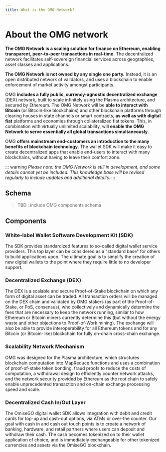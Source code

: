 ```yaml
---
title: What is the OMG Network?
---
```


# About the OMG network

**The OMG Network is a scaling solution for finance on Ethereum, enabling transparent, peer-to-peer transactions in real-time.** The decentralized network facilitates self-sovereign financial services across geographies, asset classes and applications.

**The OMG Network is not owned by any single one party.** Instead, it is an open distributed network of validators, and uses a blockchain to enable enforcement of market activity amongst participants.

OMG **includes a fully public, currency-agnostic decentralized exchange** (DEX) network, built to scale infinitely using the Plasma architecture, and secured by Ethereum. The OMG Network will be **able to interact with Bitcoin** (or Bitcoin-like blockchains) and other blockchain platforms through clearing houses in state channels or smart contracts, **as well as with digital fiat** platforms and economies through collateralized fiat tokens. This, in combination with virtually unlimited scalability, will **enable the OMG Network to serve essentially all global transactions simultaneously**. 

OMG **offers mainstream end-customers an introduction to the many benefits of blockchain technology**. The wallet SDK will make it easy to create decentralized apps that enable end-users to interact with many blockchains, without having to leave their comfort zone.

::: warning
_Please note: the OMG Network is still in development, and some details cannot yet be included. This knowledge base will be revised regularly to include updates and additional details._
:::


## Schema

> TBD : include OMG components schema


## Components


### White-label Wallet Software Development Kit (SDK)

The SDK provides standardized features to so-called digital wallet service providers. This top layer can be considered as a "standard base" for others to build applications upon. The ultimate goal is to simplify the creation of new digital wallets to the point where they require little to no developer support.


### Decentralized Exchange (DEX)

The DEX is a scalable and secure Proof-of-Stake blockchain on which any form of digital asset can be traded. All transaction orders will be managed on the DEX chain and validated by OMG stakers (as part of the Proof-of-Stake, or PoS, consensus), who collectively and dynamically determine the fees that are necessary to keep the network running, similar to how Ethereum or Bitcoin miners currently determine this (but without the energy waste and other objections to Proof-of-Work mining). The exchange will also be able to provide interoperability for all Ethereum tokens and for any Bitcoin (or Bitcoin-like) blockchain for fully on-chain cross-chain exchange.  


### Scalability Network Mechanism

OMG was designed for the Plasma architecture, which structures blockchain computation into MapReduce functions and uses a combination of proof-of-stake token bonding, fraud proofs to reduce the costs of computation, a withdrawal design to efficiently counter network attacks, and the network security provided by Ethereum as the root chain to safely enable unprecedented transaction and on-chain exchange processing speed and scale.


### Decentralized Cash In/Out Layer

The OmiseGO digital wallet SDK allows integration with debit and credit cards for top-up and cash-out options, via ATMs or over-the counter. Our goal with cash in and cash out touch points is to create a network of banking, hardware, and retail partners where users can deposit and withdraw their cash. The cash becomes tokenized on to their wallet application of choice, and is immediately exchangeable for other tokenized currencies and assets via the OmiseGO blockchain.
